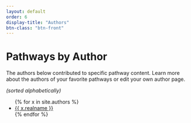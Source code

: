 ```yaml
---
layout: default
order: 6
display-title: "Authors"
btn-class: "btn-front"
---
```


<h1>Pathways by Author</h1>
<p>The authors below contributed to specific pathway content. Learn more about the authors of your favorite pathways or edit your own author page. </p>
<i>(sorted alphabetically)</i>
<ul class="three-column">
{% for x in site.authors %}
  <li><a href="{{ x.url }}">{{ x.realname }}</a></li>
{% endfor %} 
</ul>

